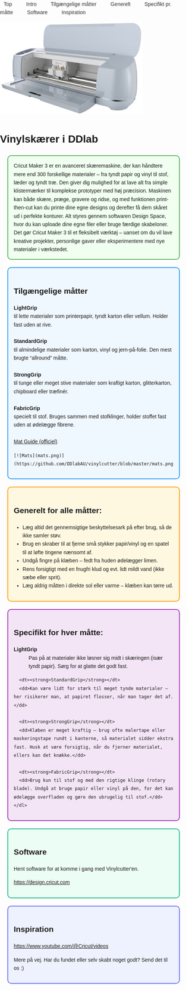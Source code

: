 <!DOCTYPE html>
<html lang="da">
<head>
  <meta charset="UTF-8">
  <title>Vinylskærer i DDlab</title>
  <style>
    body {
      font-family: Arial, sans-serif;
      line-height: 1.6;
      margin: 0;
      padding: 0;
    }

    /* Navigation bar */
    nav {
      position: sticky;
      top: 0;
      z-index: 1000;
      background: #ffffff;
      border-bottom: 1px solid #e5e7eb;
      padding: 10px 12px;
    }

    nav a {
      margin-right: 14px;
      text-decoration: none;
      color: #333;
      padding: 6px 10px;
      border-radius: 6px;
      transition: all 0.3s ease;
    }

    /* Hover effect: soft background glow */
    nav a:hover {
      background: #e0f2fe;
      box-shadow: 0 0 8px rgba(33, 150, 243, 0.5);
    }

    /* Active state: when clicking */
    nav a:active {
      background: #2196F3;
      color: #fff;
      box-shadow: inset 0 2px 6px rgba(0,0,0,0.3);
    }

    /* "You are here" marker */
    nav a.active {
      background: #2196F3;
      color: #fff;
    }

    /* Section box styles */
    .box {
      border: 2px solid;
      padding: 15px;
      border-radius: 10px;
      margin: 20px;
    }
    .green { border-color:#4CAF50; background:#f0fff0; }
    .blue { border-color:#2196F3; background:#f0f8ff; }
    .orange { border-color:#FF9800; background:#fff8e1; }
    .purple { border-color:#9C27B0; background:#f3e5f5; }
    .teal { border-color:#10B981; background:#ecfdf5; }
    .indigo { border-color:#6366F1; background:#eef2ff; }
  </style>
</head>
<body>

  <!-- Navigation -->
  <nav>
    <a href="#top">Top</a>
    <a href="#intro">Intro</a>
    <a href="#mats">Tilgængelige måtter</a>
    <a href="#general">Generelt</a>
    <a href="#specific">Specifikt pr. måtte</a>
    <a href="#software">Software</a>
    <a href="#inspiration">Inspiration</a>
  </nav>

  <div id="top"></div>

  [![logo](cricut-maker-3.jpeg)](https://github.com/DDlabAU/vinylcutter/blob/master/cricut-maker-3.jpeg)

  <h1 id="intro">Vinylskærer i DDlab</h1>
  <div class="box green">
   Cricut Maker 3 er en avanceret skæremaskine, der kan håndtere mere end 300 forskellige materialer – fra tyndt papir og vinyl til stof, læder og tyndt træ. Den giver dig mulighed for at lave alt fra simple klistermærker til komplekse prototyper med høj præcision.
Maskinen kan både skære, præge, gravere og ridse, og med funktionen print-then-cut kan du printe dine egne designs og derefter få dem skåret ud i perfekte konturer.
Alt styres gennem softwaren Design Space, hvor du kan uploade dine egne filer eller bruge færdige skabeloner. Det gør Cricut Maker 3 til et fleksibelt værktøj – uanset om du vil lave kreative projekter, personlige gaver eller eksperimentere med nye materialer i værkstedet.
    
  </div>

  <div id="mats" class="box blue">
    <h2>Tilgængelige måtter</h2>
    <b>LightGrip</b><br>
    til lette materialer som printerpapir, tyndt karton eller vellum. Holder fast uden at rive.
    <br><br>
    <b>StandardGrip</b><br>
    til almindelige materialer som karton, vinyl og jern-på-folie. Den mest brugte “allround” måtte.
    <br><br>
    <b>StrongGrip</b><br>
    til tunge eller meget stive materialer som kraftigt karton, glitterkarton, chipboard eller træfinér.
    <br><br>
    <b>FabricGrip</b><br>
    specielt til stof. Bruges sammen med stofklinger, holder stoffet fast uden at ødelægge fibrene.
    <br><br>
    <a href="https://cricut.com/blog/which-cricut-mat-should-you-use/">Mat Guide (officiel)</a><br>
    
    [![Mats](mats.png)](https://github.com/DDlabAU/vinylcutter/blob/master/mats.png)
  
  </div>

  <div id="general" class="box orange">
    <h2>Generelt for alle måtter:</h2>
    <ul>
      <li>Læg altid det gennemsigtige beskyttelsesark på efter brug, så de ikke samler støv.</li>
      <li>Brug en skraber til at fjerne små stykker papir/vinyl og en spatel til at løfte tingene nænsomt af.</li>
      <li>Undgå fingre på klæben – fedt fra huden ødelægger limen.</li>
      <li>Rens forsigtigt med en fnugfri klud og evt. lidt mildt vand (ikke sæbe eller sprit).</li>
      <li>Læg aldrig måtten i direkte sol eller varme – klæben kan tørre ud.</li>
    </ul>
  </div>

  <div id="specific" class="box purple">
    <h2>Specifikt for hver måtte:</h2>
    <dl>
      <dt><strong>LightGrip</strong></dt>
      <dd>Pas på at materialer ikke løsner sig midt i skæringen (især tyndt papir). Sørg for at glatte det godt fast.</dd>

      <dt><strong>StandardGrip</strong></dt>
      <dd>Kan være lidt for stærk til meget tynde materialer – her risikerer man, at papiret flosser, når man tager det af.</dd>

      <dt><strong>StrongGrip</strong></dt>
      <dd>Klæben er meget kraftig – brug ofte malertape eller maskeringstape rundt i kanterne, så materialet sidder ekstra fast. Husk at være forsigtig, når du fjerner materialet, ellers kan det knække.</dd>

      <dt><strong>FabricGrip</strong></dt>
      <dd>Brug kun til stof og med den rigtige klinge (rotary blade). Undgå at bruge papir eller vinyl på den, for det kan ødelægge overfladen og gøre den ubrugelig til stof.</dd>
    </dl>
  </div>

  <div id="software" class="box teal">
    <h2>Software</h2>
    <p>Hent software for at komme i gang med Vinylcutter'en.</p>
    <p><a href="https://design.cricut.com" target="_blank" rel="noopener">https://design.cricut.com</a></p>
  </div>

  <div id="inspiration" class="box indigo">
    <h2>Inspiration</h2>
    <p><a href="https://www.youtube.com/@Cricut/videos" target="_blank" rel="noopener">https://www.youtube.com/@Cricut/videos</a></p>
    <p>Mere på vej. Har du fundet eller selv skabt noget godt? Send det til os :)</p>
  </div>

  <!-- Script to highlight current section in nav -->
  <script>
    const sections = document.querySelectorAll("h1, h2, div[id]");
    const navLinks = document.querySelectorAll("nav a");

    window.addEventListener("scroll", () => {
      let current = "";
      sections.forEach(section => {
        const sectionTop = section.offsetTop - 70;
        if (pageYOffset >= sectionTop) {
          current = section.getAttribute("id");
        }
      });

      navLinks.forEach(link => {
        link.classList.remove("active");
        if (link.getAttribute("href") === "#" + current) {
          link.classList.add("active");
        }
      });
    });
  </script>
</body>
</html>
